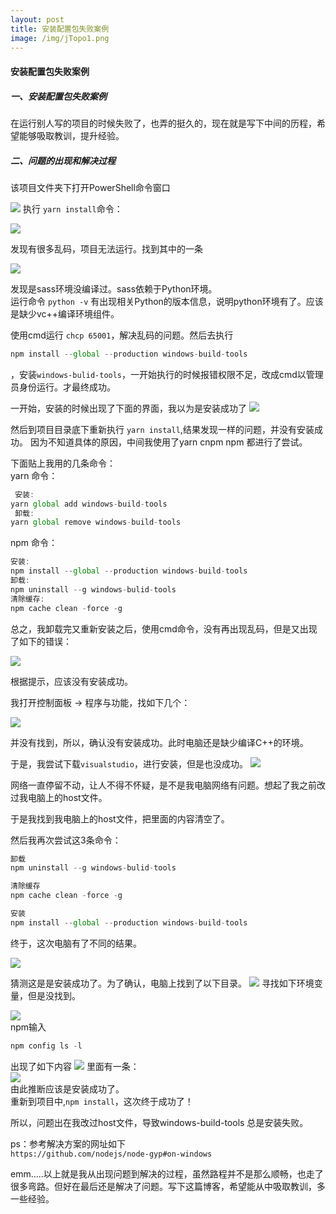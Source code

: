 ```yaml
---
layout: post
title: 安装配置包失败案例
image: /img/jTopo1.png
---
```


#### 安装配置包失败案例


##### 一、安装配置包失败案例  
在运行别人写的项目的时候失败了，也弄的挺久的，现在就是写下中间的历程，希望能够吸取教训，提升经验。

##### 二、问题的出现和解决过程

该项目文件夹下打开PowerShell命令窗口

![](/img/dataTools/img7.png)
执行 `yarn install`命令：

![](/img/dataTools/img1.png)

发现有很多乱码，项目无法运行。找到其中的一条

![](/img/dataTools/img2.png)

发现是sass环境没编译过。sass依赖于Python环境。  
运行命令 `python -v` 有出现相关Python的版本信息，说明python环境有了。应该是缺少vc++编译环境组件。

使用cmd运行 `chcp 65001`，解决乱码的问题。然后去执行
```js
npm install --global --production windows-build-tools
```
，安装`windows-bulid-tools`，一开始执行的时候报错权限不足，改成cmd以管理员身份运行。才最终成功。

一开始，安装的时候出现了下面的界面，我以为是安装成功了
![](/img/dataTools/img3.png)

然后到项目目录底下重新执行 `yarn install`,结果发现一样的问题，并没有安装成功。
因为不知道具体的原因，中间我使用了yarn cnpm npm 都进行了尝试。  

下面贴上我用的几条命令：  
yarn 命令：
```js
 安装:
yarn global add windows-build-tools
 卸载:
yarn global remove windows-build-tools
```
npm 命令：  
```js
安装:
npm install --global --production windows-build-tools
卸载:
npm uninstall --g windows-bulid-tools
清除缓存:
npm cache clean -force -g
```
总之，我卸载完又重新安装之后，使用cmd命令，没有再出现乱码，但是又出现了如下的错误：

![](/img/dataTools/img4.png)

根据提示，应该没有安装成功。 

我打开控制面板 -> 程序与功能，找如下几个：

![](/img/dataTools/img5.jpg)

并没有找到，所以，确认没有安装成功。此时电脑还是缺少编译C++的环境。

于是，我尝试下载`visualstudio`，进行安装，但是也没成功。
![](/img/dataTools/img6.jpg)

网络一直停留不动，让人不得不怀疑，是不是我电脑网络有问题。想起了我之前改过我电脑上的host文件。

于是我找到我电脑上的host文件，把里面的内容清空了。

然后我再次尝试这3条命令：
```js
卸载
npm uninstall --g windows-bulid-tools

清除缓存
npm cache clean -force -g

安装
npm install --global --production windows-build-tools

```
终于，这次电脑有了不同的结果。

![](/img/dataTools/img7.jpg)

猜测这是是安装成功了。为了确认，电脑上找到了以下目录。
![](/img/dataTools/img8.jpg)
寻找如下环境变量，但是没找到。 

![](/img/dataTools/img9.jpg)   
npm输入
```js
npm config ls -l 
```
出现了如下内容
![](/img/dataTools/img10.jpg)
里面有一条：  
![](/img/dataTools/img11.jpg)   
由此推断应该是安装成功了。  
重新到项目中,`npm install`，这次终于成功了！

所以，问题出在我改过host文件，导致windows-build-tools 总是安装失败。

ps：参考解决方案的网址如下  
`https://github.com/nodejs/node-gyp#on-windows`

emm.....以上就是我从出现问题到解决的过程，虽然路程并不是那么顺畅，也走了很多弯路。但好在最后还是解决了问题。写下这篇博客，希望能从中吸取教训，多一些经验。


